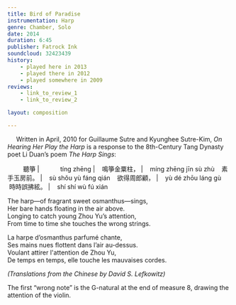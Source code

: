 ```yaml
---
title: Bird of Paradise
instrumentation: Harp
genre: Chamber, Solo
date: 2014
duration: 6:45
publisher: Fatrock Ink 
soundcloud: 32423439
history:
    - played here in 2013
    - played there in 2012
    - played somewhere in 2009
reviews: 
    - link_to_review_1
    - link_to_review_2

layout: composition

---
```


&nbsp; &nbsp; &nbsp;Written in April, 2010 for Guillaume Sutre and Kyunghee Sutre-Kim, *On Hearing Her Play the Harp* is a response to the 8th-Century Tang Dynasty poet Li Duan’s poem *The Harp Sings*:
<br>

&nbsp; &nbsp; &nbsp; &nbsp; &nbsp;聽箏	        | &nbsp; &nbsp; &nbsp; &nbsp; &nbsp; &nbsp;tíng zhēng
 | 
&nbsp; &nbsp;鳴箏金粟柱，	| &nbsp; &nbsp;míng zhēng jīn sù zhù 
&nbsp; &nbsp;素手玉房前。	| &nbsp; &nbsp;sù shǒu yù fáng qián
&nbsp; &nbsp;欲得周郎顧，	| &nbsp; &nbsp;yù dé zhōu láng gù
&nbsp; &nbsp;時時誤拂絃。	| &nbsp; &nbsp;shí shí wù fú xián

The harp—of fragrant sweet osmanthus—sings,
<br>Her bare hands floating in the air above.
<br>Longing to catch young Zhou Yu’s attention,
<br>From time to time she touches the wrong strings.

La harpe d’osmanthus parfumé chante,
<br>Ses mains nues flottent dans l’air au-dessus.
<br>Voulant attirer l'attention de Zhou Yu,
<br>De temps en temps, elle touche les mauvaises cordes.

*(Translations from the Chinese by David S. Lefkowitz)*

The first “wrong note” is the G-natural at the end of measure 8, drawing the attention of the violin.
